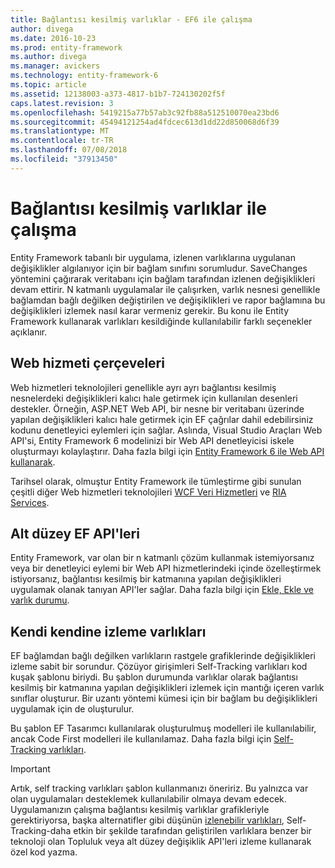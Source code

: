 ```yaml
---
title: Bağlantısı kesilmiş varlıklar - EF6 ile çalışma
author: divega
ms.date: 2016-10-23
ms.prod: entity-framework
ms.author: divega
ms.manager: avickers
ms.technology: entity-framework-6
ms.topic: article
ms.assetid: 12138003-a373-4817-b1b7-724130202f5f
caps.latest.revision: 3
ms.openlocfilehash: 5419215a77b57ab3c92fb88a512510070ea23bd6
ms.sourcegitcommit: 45494121254ad4fdcec613d1dd22d850068d6f39
ms.translationtype: MT
ms.contentlocale: tr-TR
ms.lasthandoff: 07/08/2018
ms.locfileid: "37913450"
---
```

# <a name="working-with-disconnected-entities"></a>Bağlantısı kesilmiş varlıklar ile çalışma
Entity Framework tabanlı bir uygulama, izlenen varlıklarına uygulanan değişiklikler algılanıyor için bir bağlam sınıfını sorumludur. SaveChanges yöntemini çağırarak veritabanı için bağlam tarafından izlenen değişiklikleri devam ettirir. N katmanlı uygulamalar ile çalışırken, varlık nesnesi genellikle bağlamdan bağlı değilken değiştirilen ve değişiklikleri ve rapor bağlamına bu değişiklikleri izlemek nasıl karar vermeniz gerekir. Bu konu ile Entity Framework kullanarak varlıkları kesildiğinde kullanılabilir farklı seçenekler açıklanır.   

## <a name="web-service-frameworks"></a>Web hizmeti çerçeveleri

Web hizmetleri teknolojileri genellikle ayrı ayrı bağlantısı kesilmiş nesnelerdeki değişiklikleri kalıcı hale getirmek için kullanılan desenleri destekler. Örneğin, ASP.NET Web API, bir nesne bir veritabanı üzerinde yapılan değişiklikleri kalıcı hale getirmek için EF çağrılar dahil edebilirsiniz kodunu denetleyici eylemleri için sağlar. Aslında, Visual Studio Araçları Web API'si, Entity Framework 6 modelinizi bir Web API denetleyicisi iskele oluşturmayı kolaylaştırır. Daha fazla bilgi için [Entity Framework 6 ile Web API kullanarak](https://docs.microsoft.com/en-us/aspnet/web-api/overview/data/using-web-api-with-entity-framework/).   

Tarihsel olarak, olmuştur Entity Framework ile tümleştirme gibi sunulan çeşitli diğer Web hizmetleri teknolojileri [WCF Veri Hizmetleri](https://docs.microsoft.com/dotnet/framework/data/wcf/create-a-data-service-using-an-adonet-ef-data-wcf) ve [RIA Services](https://docs.microsoft.com/en-us/previous-versions/dotnet/wcf-ria/ee707344(v=vs.91)).

## <a name="low-level-ef-apis"></a>Alt düzey EF API'leri

Entity Framework, var olan bir n katmanlı çözüm kullanmak istemiyorsanız veya bir denetleyici eylemi bir Web API hizmetlerindeki içinde özelleştirmek istiyorsanız, bağlantısı kesilmiş bir katmanına yapılan değişiklikleri uygulamak olanak tanıyan API'ler sağlar. Daha fazla bilgi için [Ekle, Ekle ve varlık durumu](~/ef6/saving/change-tracking/entity-state.md).  

## <a name="self-tracking-entities"></a>Kendi kendine izleme varlıkları  

EF bağlamdan bağlı değilken varlıkların rastgele grafiklerinde değişiklikleri izleme sabit bir sorundur. Çözüyor girişimleri Self-Tracking varlıkları kod kuşak şablonu biriydi. Bu şablon durumunda varlıklar olarak bağlantısı kesilmiş bir katmanına yapılan değişiklikleri izlemek için mantığı içeren varlık sınıflar oluşturur. Bir uzantı yöntemi kümesi için bir bağlam bu değişiklikleri uygulamak için de oluşturulur.

Bu şablon EF Tasarımcı kullanılarak oluşturulmuş modelleri ile kullanılabilir, ancak Code First modelleri ile kullanılamaz. Daha fazla bilgi için [Self-Tracking varlıkları](self-tracking-entities/index.md).  

> [!IMPORTANT]
> Artık, self tracking varlıkları şablon kullanmanızı öneririz. Bu yalnızca var olan uygulamaları desteklemek kullanılabilir olmaya devam edecek. Uygulamanızın çalışma bağlantısı kesilmiş varlıklar grafikleriyle gerektiriyorsa, başka alternatifler gibi düşünün [izlenebilir varlıkları](http://trackableentities.github.io/), Self-Tracking-daha etkin bir şekilde tarafından geliştirilen varlıklara benzer bir teknoloji olan Topluluk veya alt düzey değişiklik API'leri izleme kullanarak özel kod yazma.
